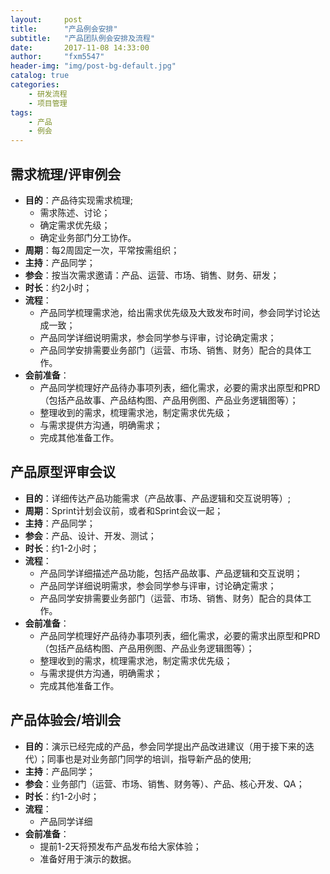 ```yaml
---
layout:     post
title:      "产品例会安排"
subtitle:   "产品团队例会安排及流程"
date:       2017-11-08 14:33:00
author:     "fxm5547"
header-img: "img/post-bg-default.jpg"
catalog: true
categories:
    - 研发流程
    - 项目管理
tags:
    - 产品
    - 例会
---
```


## 需求梳理/评审例会
- **目的**：产品待实现需求梳理;
  - 需求陈述、讨论；
  - 确定需求优先级；
  - 确定业务部门分工协作。
- **周期**：每2周固定一次，平常按需组织；
- **主持**：产品同学；
- **参会**：按当次需求邀请：产品、运营、市场、销售、财务、研发；
- **时长**：约2小时；
- **流程**：
  - 产品同学梳理需求池，给出需求优先级及大致发布时间，参会同学讨论达成一致；
  - 产品同学详细说明需求，参会同学参与评审，讨论确定需求；
  - 产品同学安排需要业务部门（运营、市场、销售、财务）配合的具体工作。
- **会前准备**：
  - 产品同学梳理好产品待办事项列表，细化需求，必要的需求出原型和PRD（包括产品故事、产品结构图、产品用例图、产品业务逻辑图等）；
  - 整理收到的需求，梳理需求池，制定需求优先级；
  - 与需求提供方沟通，明确需求；
  - 完成其他准备工作。

## 产品原型评审会议
- **目的**：详细传达产品功能需求（产品故事、产品逻辑和交互说明等）;
- **周期**：Sprint计划会议前，或者和Sprint会议一起；
- **主持**：产品同学；
- **参会**：产品、设计、开发、测试；
- **时长**：约1-2小时；
- **流程**：
  - 产品同学详细描述产品功能，包括产品故事、产品逻辑和交互说明；
  - 产品同学详细说明需求，参会同学参与评审，讨论确定需求；
  - 产品同学安排需要业务部门（运营、市场、销售、财务）配合的具体工作。
- **会前准备**：
  - 产品同学梳理好产品待办事项列表，细化需求，必要的需求出原型和PRD（包括产品结构图、产品用例图、产品业务逻辑图等）；
  - 整理收到的需求，梳理需求池，制定需求优先级；
  - 与需求提供方沟通，明确需求；
  - 完成其他准备工作。

## 产品体验会/培训会
- **目的**：演示已经完成的产品，参会同学提出产品改进建议（用于接下来的迭代）；同事也是对业务部门同学的培训，指导新产品的使用;
- **主持**：产品同学；
- **参会**：业务部门（运营、市场、销售、财务等）、产品、核心开发、QA；
- **时长**：约1-2小时；
- **流程**：
  - 产品同学详细
- **会前准备**：
  - 提前1-2天将预发布产品发布给大家体验；
  - 准备好用于演示的数据。
